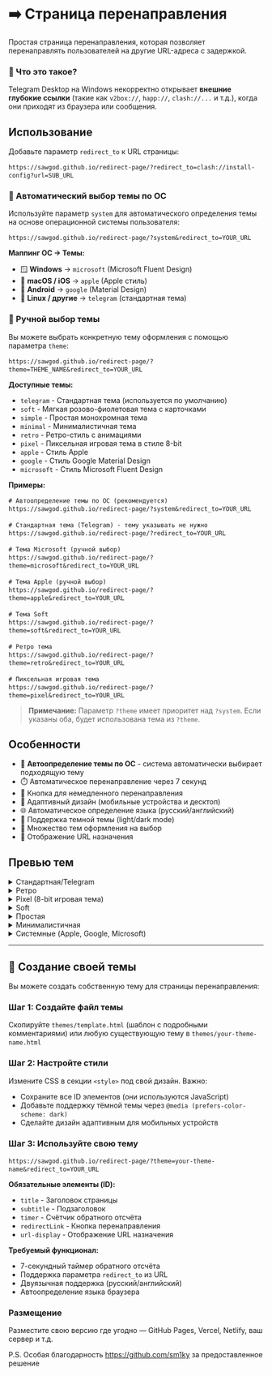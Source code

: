 # ➡️ Страница перенаправления

Простая страница перенаправления, которая позволяет перенаправлять пользователей на другие URL-адреса с задержкой.

### 🧠 Что это такое?

Telegram Desktop на Windows некорректно открывает **внешние глубокие ссылки** (такие как `v2box://`, `happ://`, `clash://...` и т.д.), когда они приходят из браузера или сообщения.

## Использование

Добавьте параметр `redirect_to` к URL страницы:

```
https://sawgod.github.io/redirect-page/?redirect_to=clash://install-config?url=SUB_URL
```

### 🤖 Автоматический выбор темы по ОС

Используйте параметр `system` для автоматического определения темы на основе операционной системы пользователя:

```
https://sawgod.github.io/redirect-page/?system&redirect_to=YOUR_URL
```

**Маппинг ОС → Темы:**
- 🪟 **Windows** → `microsoft` (Microsoft Fluent Design)
- 🍎 **macOS / iOS** → `apple` (Apple стиль)
- 🤖 **Android** → `google` (Material Design)
- 🐧 **Linux / другие** → `telegram` (стандартная тема)

### 🎨 Ручной выбор темы

Вы можете выбрать конкретную тему оформления с помощью параметра `theme`:

```
https://sawgod.github.io/redirect-page/?theme=THEME_NAME&redirect_to=YOUR_URL
```

**Доступные темы:**
- `telegram` - Стандартная тема (используется по умолчанию)
- `soft` - Мягкая розово-фиолетовая тема с карточками
- `simple` - Простая монохромная тема
- `minimal` - Минималистичная тема
- `retro` - Ретро-стиль с анимациями
- `pixel` - Пиксельная игровая тема в стиле 8-bit
- `apple` - Стиль Apple
- `google` - Стиль Google Material Design
- `microsoft` - Стиль Microsoft Fluent Design

**Примеры:**

```
# Автоопределение темы по ОС (рекомендуется)
https://sawgod.github.io/redirect-page/?system&redirect_to=YOUR_URL

# Стандартная тема (Telegram) - тему указывать не нужно
https://sawgod.github.io/redirect-page/?redirect_to=YOUR_URL

# Тема Microsoft (ручной выбор)
https://sawgod.github.io/redirect-page/?theme=microsoft&redirect_to=YOUR_URL

# Тема Apple (ручной выбор)
https://sawgod.github.io/redirect-page/?theme=apple&redirect_to=YOUR_URL

# Тема Soft
https://sawgod.github.io/redirect-page/?theme=soft&redirect_to=YOUR_URL

# Ретро тема
https://sawgod.github.io/redirect-page/?theme=retro&redirect_to=YOUR_URL

# Пиксельная игровая тема
https://sawgod.github.io/redirect-page/?theme=pixel&redirect_to=YOUR_URL
```

> **Примечание:** Параметр `?theme` имеет приоритет над `?system`. Если указаны оба, будет использована тема из `?theme`.

## Особенности

- 🤖 **Автоопределение темы по ОС** - система автоматически выбирает подходящую тему
- ⏱️ Автоматическое перенаправление через 7 секунд
- 🔄 Кнопка для немедленного перенаправления
- 📱 Адаптивный дизайн (мобильные устройства и десктоп)
- 🌐 Автоматическое определение языка (русский/английский)
- 🌙 Поддержка темной темы (light/dark mode)
- 🎨 Множество тем оформления на выбор
- 🔗 Отображение URL назначения

## Превью тем

<details>
  <summary>Стандартная/Telegram</summary>
  
  Светлая тема             |  Темная тема
:-------------------------:|:-------------------------:
![](img/telegram_light.png)  |  ![](img//telegram_dark.png)
</details>

<details>
  <summary>Ретро</summary>

  Светлая тема             |  Темная тема
:-------------------------:|:-------------------------:
![](img/retro_light.png)  |  ![](img/retro_dark.png)
</details>

<details>
  <summary>Pixel (8-bit игровая тема)</summary>

  Светлая тема             |  Темная тема
:-------------------------:|:-------------------------:
![](img/pixel_light.png)  |  ![](img/pixel_dark.png)
</details>

<details>
  <summary>Soft</summary>
  
  Светлая тема             |  Темная тема
:-------------------------:|:-------------------------:
![](img/preview_light.png)  |  ![](img/preview_dark.png)
</details>

<details>
  <summary>Простая</summary>
  
  Светлая тема             |  Темная тема
:-------------------------:|:-------------------------:
![](img/simple_light.png)  |  ![](img/simple_dark.png)
</details>

<details>
  <summary>Минималистичная</summary>
  
  Светлая тема             |  Темная тема
:-------------------------:|:-------------------------:
![](img/minimal_light.png)  |  ![](img/minimal_dark.png)
</details>

<details>
  <summary>Системные (Apple, Google, Microsoft)</summary>

  Светлая тема             |  Темная тема
:-------------------------:|:-------------------------:
![](img/apple_light.png)  |  ![](img/apple_dark.png)
![](img/google_light.png)  |  ![](img/google_dark.png)
![](img/microsoft_light.png)  |  ![](img/microsoft_dark.png)
</details>

---
## 🔧 Создание своей темы

Вы можете создать собственную тему для страницы перенаправления:

### Шаг 1: Создайте файл темы
Скопируйте `themes/template.html` (шаблон с подробными комментариями) или любую существующую тему в `themes/your-theme-name.html`

### Шаг 2: Настройте стили
Измените CSS в секции `<style>` под свой дизайн. Важно:
- Сохраните все ID элементов (они используются JavaScript)
- Добавьте поддержку тёмной темы через `@media (prefers-color-scheme: dark)`
- Сделайте дизайн адаптивным для мобильных устройств

### Шаг 3: Используйте свою тему
```
https://sawgod.github.io/redirect-page/?theme=your-theme-name&redirect_to=YOUR_URL
```

**Обязательные элементы (ID):**
- `title` - Заголовок страницы
- `subtitle` - Подзаголовок
- `timer` - Счётчик обратного отсчёта
- `redirectLink` - Кнопка перенаправления
- `url-display` - Отображение URL назначения

**Требуемый функционал:**
- 7-секундный таймер обратного отсчёта
- Поддержка параметра `redirect_to` из URL
- Двуязычная поддержка (русский/английский)
- Автоопределение языка браузера

### Размещение
Разместите свою версию где угодно — GitHub Pages, Vercel, Netlify, ваш сервер и т.д.

P.S. Особая благодарность https://github.com/sm1ky за предоставленное решение

